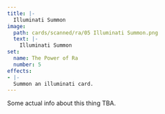 ```yaml
---
title: |-
  Illuminati Summon
image: 
  path: cards/scanned/ra/05 Illuminati Summon.png
  text: |-
    Illuminati Summon
set:
  name: The Power of Ra
  number: 5
effects: 
- |-
  Summon an illuminati card.
---
```

Some actual info about this thing TBA.
